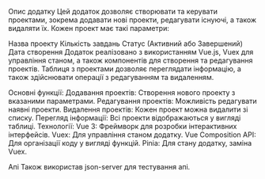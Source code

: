 Опис додатку
Цей додаток дозволяє створювати та керувати проектами, зокрема додавати нові проекти, редагувати існуючі, а також видаляти їх. Кожен проект має такі параметри:

Назва проекту
Кількість завдань
Статус (Активний або Завершений)
Дата створення
Додаток реалізовано з використанням Vue.js, Vuex для управління станом, а також компонентів для створення та редагування проектів. Таблиця з проектами дозволяє переглядати інформацію, а також здійснювати операції з редагуванням та видаленням.

Основні функції:
Додавання проектів: Створення нового проекту з вказаними параметрами.
Редагування проектів: Можливість редагувати наявні проекти.
Видалення проектів: Кожен проект можна видалити зі списку.
Перегляд інформації: Всі проекти відображаються у вигляді таблиці.
Технології:
Vue 3: Фреймворк для розробки інтерактивних інтерфейсів.
Vuex: Для управління станом додатку.
Vue Composition API: Для організації коду у вигляді функцій.
Pinia: Для стану додатку, заміна Vuex.

Апі
Також використав json-server для тестування апі.
